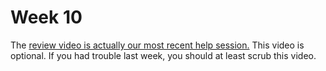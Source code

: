 # Week 10

The [review video is actually our most recent help session.](https://around.co/playback/e36032a3-f2dd-42a0-9aeb-20af5b5bf97a?sharedKey=7317627f-b0d6-440c-ae72-13b8e8428a94) This video is optional. If you had trouble last week, you should at least scrub this video.
